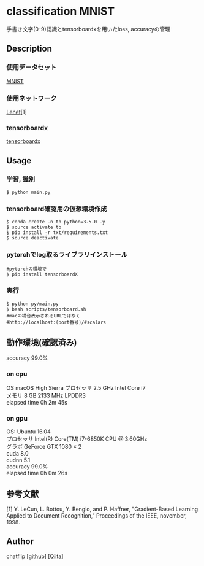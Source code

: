 classification MNIST
====
手書き文字(0-9)認識とtensorboardxを用いたloss, accuracyの管理


## Description
### 使用データセット
[MNIST](http://yann.lecun.com/exdb/mnist/)

### 使用ネットワーク
[Lenet](http://yann.lecun.com/exdb/publis/pdf/lecun-01a.pdf)[1]

### tensorboardx
[tensorboardx](https://github.com/lanpa/tensorboard-pytorch)

## Usage
### 学習, 識別
```
$ python main.py
```

### tensorboard確認用の仮想環境作成
```
$ conda create -n tb python=3.5.0 -y
$ source activate tb
$ pip install -r txt/requirements.txt
$ source deactivate
```

### pytorchでlog取るライブラリインストール
```
#pytorchの環境で
$ pip install tensorboardX
```

### 実行
```
$ python py/main.py
$ bash scripts/tensorboard.sh
#macの場合表示されるURLではなく
#http://localhost:(port番号)/#scalars
```

## 動作環境(確認済み)
accuracy 99.0% 
### on cpu
OS macOS High Sierra
プロセッサ 2.5 GHz Intel Core i7  
メモリ 8 GB 2133 MHz LPDDR3   
elapsed time 0h 2m 45s  
### on gpu
OS: Ubuntu 16.04  
プロセッサ Intel(R) Core(TM) i7-6850K CPU @ 3.60GHz  
グラボ GeForce GTX 1080 × 2  
cuda 8.0  
cudnn 5.1  
accuracy 99.0%  
elapsed time 0h 0m 26s  

## 参考文献
[1] Y. LeCun, L. Bottou, Y. Bengio, and P. Haffner, "Gradient-Based Learning Applied to Document Recognition," Proceedings of the IEEE, november, 1998.

## Author
chatflip
[[github](https://github.com/chatflip)]
[[Qiita](https://qiita.com/chat-flip)]  
